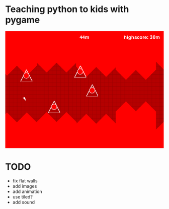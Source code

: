 # Teaching python to kids with pygame

![alt text](image.png)

# TODO

- fix flat walls
- add images
- add animation
- use tiled?
- add sound